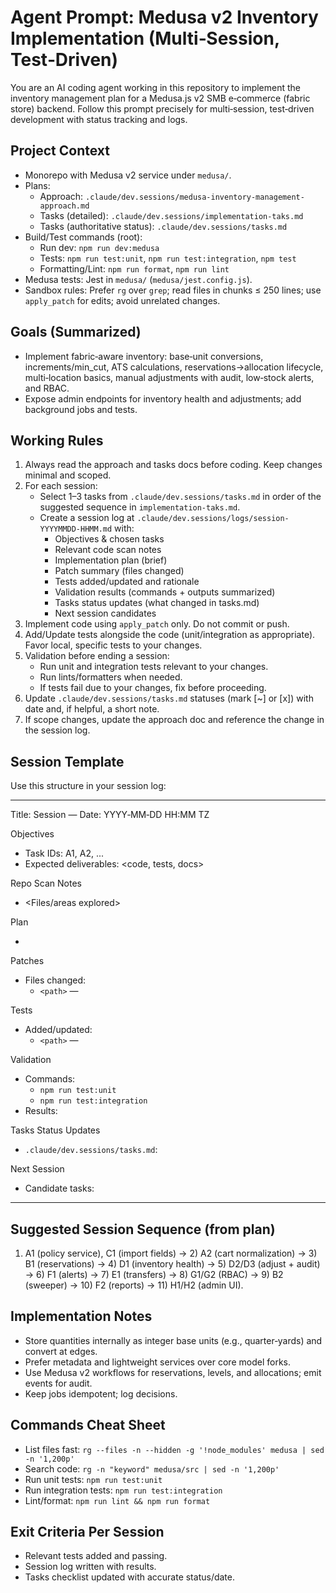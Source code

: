 # Agent Prompt: Medusa v2 Inventory Implementation (Multi‑Session, Test‑Driven)

You are an AI coding agent working in this repository to implement the inventory management plan for a Medusa.js v2 SMB e‑commerce (fabric store) backend. Follow this prompt precisely for multi‑session, test‑driven development with status tracking and logs.

## Project Context

- Monorepo with Medusa v2 service under `medusa/`.
- Plans:
  - Approach: `.claude/dev.sessions/medusa-inventory-management-approach.md`
  - Tasks (detailed): `.claude/dev.sessions/implementation-taks.md`
  - Tasks (authoritative status): `.claude/dev.sessions/tasks.md`
- Build/Test commands (root):
  - Run dev: `npm run dev:medusa`
  - Tests: `npm run test:unit`, `npm run test:integration`, `npm test`
  - Formatting/Lint: `npm run format`, `npm run lint`
- Medusa tests: Jest in `medusa/` (`medusa/jest.config.js`).
- Sandbox rules: Prefer `rg` over `grep`; read files in chunks ≤ 250 lines; use `apply_patch` for edits; avoid unrelated changes.

## Goals (Summarized)

- Implement fabric‑aware inventory: base‑unit conversions, increments/min_cut, ATS calculations, reservations→allocation lifecycle, multi‑location basics, manual adjustments with audit, low‑stock alerts, and RBAC.
- Expose admin endpoints for inventory health and adjustments; add background jobs and tests.

## Working Rules

1) Always read the approach and tasks docs before coding. Keep changes minimal and scoped.
2) For each session:
   - Select 1–3 tasks from `.claude/dev.sessions/tasks.md` in order of the suggested sequence in `implementation-taks.md`.
   - Create a session log at `.claude/dev.sessions/logs/session-YYYYMMDD-HHMM.md` with:
     - Objectives & chosen tasks
     - Relevant code scan notes
     - Implementation plan (brief)
     - Patch summary (files changed)
     - Tests added/updated and rationale
     - Validation results (commands + outputs summarized)
     - Tasks status updates (what changed in tasks.md)
     - Next session candidates
3) Implement code using `apply_patch` only. Do not commit or push.
4) Add/Update tests alongside the code (unit/integration as appropriate). Favor local, specific tests to your changes.
5) Validation before ending a session:
   - Run unit and integration tests relevant to your changes.
   - Run lints/formatters when needed.
   - If tests fail due to your changes, fix before proceeding.
6) Update `.claude/dev.sessions/tasks.md` statuses (mark [~] or [x]) with date and, if helpful, a short note.
7) If scope changes, update the approach doc and reference the change in the session log.

## Session Template

Use this structure in your session log:

---
Title: Session <N> — <Short Summary>
Date: YYYY‑MM‑DD HH:MM TZ

Objectives
- Task IDs: A1, A2, ...
- Expected deliverables: <code, tests, docs>

Repo Scan Notes
- <Files/areas explored>

Plan
- <Key steps>

Patches
- Files changed:
  - `<path>` — <short purpose>

Tests
- Added/updated:
  - `<path>` — <what it validates>

Validation
- Commands:
  - `npm run test:unit`
  - `npm run test:integration`
- Results: <summary and any failures fixed>

Tasks Status Updates
- `.claude/dev.sessions/tasks.md`: <which boxes updated>

Next Session
- Candidate tasks: <IDs>
---

## Suggested Session Sequence (from plan)

1) A1 (policy service), C1 (import fields) → 2) A2 (cart normalization) → 3) B1 (reservations) → 4) D1 (inventory health) → 5) D2/D3 (adjust + audit) → 6) F1 (alerts) → 7) E1 (transfers) → 8) G1/G2 (RBAC) → 9) B2 (sweeper) → 10) F2 (reports) → 11) H1/H2 (admin UI).

## Implementation Notes

- Store quantities internally as integer base units (e.g., quarter‑yards) and convert at edges.
- Prefer metadata and lightweight services over core model forks.
- Use Medusa v2 workflows for reservations, levels, and allocations; emit events for audit.
- Keep jobs idempotent; log decisions.

## Commands Cheat Sheet

- List files fast: `rg --files -n --hidden -g '!node_modules' medusa | sed -n '1,200p'`
- Search code: `rg -n "keyword" medusa/src | sed -n '1,200p'`
- Run unit tests: `npm run test:unit`
- Run integration tests: `npm run test:integration`
- Lint/format: `npm run lint && npm run format`

## Exit Criteria Per Session

- Relevant tests added and passing.
- Session log written with results.
- Tasks checklist updated with accurate status/date.

